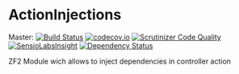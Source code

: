 # ActionInjections

Master:
[![Build Status](https://travis-ci.org/t4web/ActionInjections.svg?branch=master)](https://travis-ci.org/t4web/ActionInjections)
[![codecov.io](http://codecov.io/github/t4web/ActionInjections/coverage.svg?branch=master)](http://codecov.io/github/t4web/ActionInjections?branch=master)
[![Scrutinizer Code Quality](https://scrutinizer-ci.com/g/t4web/ActionInjections/badges/quality-score.png?b=master)](https://scrutinizer-ci.com/g/t4web/ActionInjections/?branch=master)
[![SensioLabsInsight](https://insight.sensiolabs.com/projects/bf0786c4-5f02-4874-b3c1-67da3c35c40a/mini.png)](https://insight.sensiolabs.com/projects/bf0786c4-5f02-4874-b3c1-67da3c35c40a)
[![Dependency Status](https://www.versioneye.com/user/projects/554e00efbb6a1e3bdb000002/badge.svg?style=flat)](https://www.versioneye.com/user/projects/554e00efbb6a1e3bdb000002)

ZF2 Module wich allows to inject dependencies in controller action
